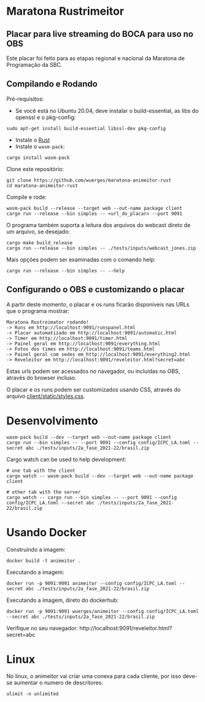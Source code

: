 # Maratona Rustrimeitor

## Placar para live streaming do BOCA para uso no OBS

Este placar foi feito para as etapas regional e nacional da Maratona de Programação da SBC.

## Compilando e Rodando

Pré-requisitos:

- Se você está no Ubuntu 20.04, deve instalar o build-essential, as libs do openssl e o pkg-config:

```
sudo apt-get install build-essential libssl-dev pkg-config
```

- Instale o [Rust](https://www.rust-lang.org/pt-BR/tools/install)
- Instale o `wasm-pack`:

```
cargo install wasm-pack
```

Clone este repositório:

```
git clone https://github.com/wuerges/maratona-animeitor-rust
cd maratona-animeitor-rust
```

Compile e rode:

```
wasm-pack build --release --target web --out-name package client
cargo run --release --bin simples -- <url_do_placar> --port 9091
```

O programa também suporta a leitura dos arquivos do webcast direto de um arquivo, se desejado:

```
cargo make build_release
cargo run --release --bin simples -- ./tests/inputs/webcast_jones.zip
```

Mais opções podem ser examinadas com o comando help:

```
cargo run --release --bin simples -- --help
```

## Configurando o OBS e customizando o placar

A partir deste momento, o placar e os runs ficarão disponíveis nas URLs que o programa mostrar:

```
Maratona Rustreimator rodando!
-> Runs em http://localhost:9091/runspanel.html
-> Placar automatizado em http://localhost:9091/automatic.html
-> Timer em http://localhost:9091/timer.html
-> Painel geral em http://localhost:9091/everything.html
-> Fotos dos times em http://localhost:9091/teams.html
-> Painel geral com sedes em http://localhost:9091/everything2.html
-> Reveleitor em http://localhost:9091/reveleitor.html?secret=abc
```

Estas urls podem ser acessados no navegador, ou incluídas no OBS, através do browser incluso.

O placar e os runs podem ser customizados usando CSS, através do arquivo [client/static/styles.css](client/static/styles.css).

# Desenvolvimento

```
wasm-pack build --dev --target web --out-name package client
cargo run --bin simples -- --port 9091 --config config/ICPC_LA.toml --secret abc ./tests/inputs/2a_fase_2021-22/brasil.zip
```

Cargo watch can be used to help development:

```
# one tab with the client
cargo watch -- wasm-pack build --dev --target web --out-name package client

# other tab with the server
cargo watch -- cargo run --bin simples -- --port 9091 --config config/ICPC_LA.toml --secret abc ./tests/inputs/2a_fase_2021-22/brasil.zip
```

# Usando Docker

Construindo a imagem:

```
docker build -t animeitor .
```

Executando a imagem:

```
docker run -p 9091:9091 animeitor --config config/ICPC_LA.toml --secret abc ./tests/inputs/2a_fase_2021-22/brasil.zip
```

Executando a imagem, direto do dockerhub:

```
docker run -p 9091:9091 wuerges/animeitor --config config/ICPC_LA.toml --secret abc ./tests/inputs/2a_fase_2021-22/brasil.zip
```

Verifique no seu navegador: http://localhost:9091/reveleitor.html?secret=abc

# Linux

No linux, o animeitor vai criar uma conexa para cada cliente, por isso deve-se aumentar o numero de descritores:

```
ulimit -n unlimited
```
